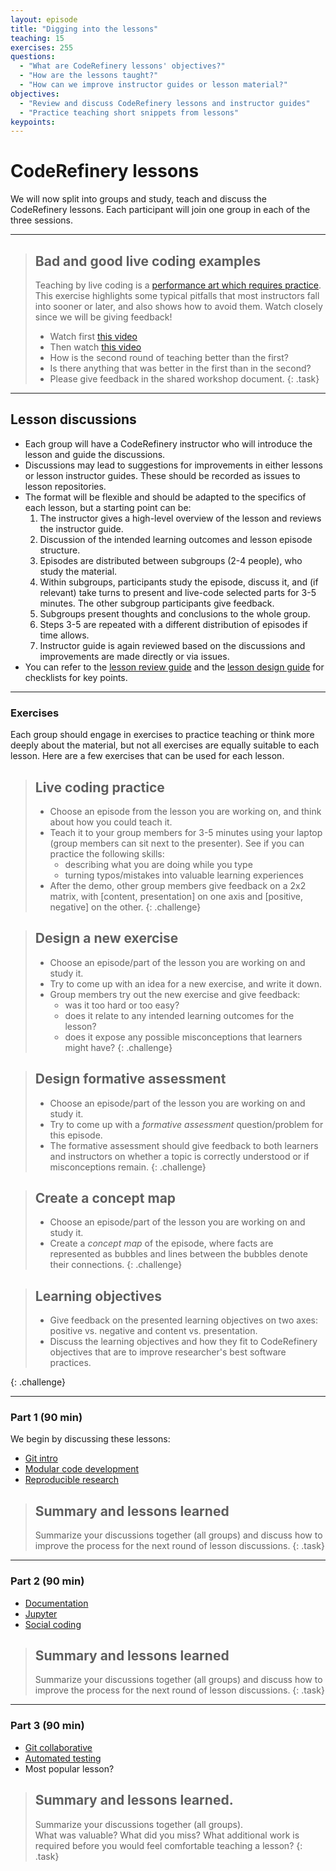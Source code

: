 ```yaml
---
layout: episode
title: "Digging into the lessons"
teaching: 15
exercises: 255
questions:
  - "What are CodeRefinery lessons' objectives?"
  - "How are the lessons taught?"
  - "How can we improve instructor guides or lesson material?"
objectives:
  - "Review and discuss CodeRefinery lessons and instructor guides"
  - "Practice teaching short snippets from lessons"
keypoints:
---
```


# CodeRefinery lessons

We will now split into groups and study, teach and discuss the 
CodeRefinery lessons. Each participant will join one group in each 
of the three sessions.

---

> ## Bad and good live coding examples
>  
> Teaching by live coding is a 
> [performance art which requires practice](https://teachtogether.tech/#s:performance-exercises).
> This exercise highlights some typical pitfalls that most instructors 
> fall into sooner or later, and also shows how to avoid them. 
> Watch closely since we will be giving feedback!
> - Watch first [this video](https://youtu.be/bXxBeNkKmJE)
> - Then watch [this video](https://youtu.be/SkPmwe_WjeY)
> - How is the second round of teaching better than the first? 
> - Is there anything that was better in the first than in the second?
> - Please give feedback in the shared workshop document.
{: .task}

---

## Lesson discussions 

- Each group will have a CodeRefinery instructor who will introduce 
  the lesson and guide the discussions. 
- Discussions may lead to suggestions for improvements in either lessons 
  or lesson instructor guides. These should be recorded as issues to 
  lesson repositories.
- The format will be flexible and should be adapted to the specifics of 
  each lesson, but a starting point can be:
  1. The instructor gives a high-level overview of the lesson and 
     reviews the instructor guide.
  2. Discussion of the intended learning outcomes and lesson episode structure.
  3. Episodes are distributed between subgroups (2-4 people), who study the 
     material.
  4. Within subgroups, participants study the episode, discuss it, and (if 
     relevant) take turns to present and live-code selected parts for 3-5 
     minutes. The other subgroup participants give feedback.
  5. Subgroups present thoughts and conclusions to the whole group.
  6. Steps 3-5 are repeated with a different distribution of episodes if 
     time allows.
  7. Instructor guide is again reviewed based on the discussions and 
     improvements are made directly or via issues.
- You can refer to the [lesson review
  guide](https://github.com/coderefinery/manuals/blob/master/lesson-review.md)
  and the [lesson design
  guide](https://github.com/coderefinery/manuals/blob/master/lesson-design.md)
  for checklists for key points.


---


### Exercises

Each group should engage in exercises to practice teaching or think more 
deeply about the material, but not all exercises are equally suitable to 
each lesson. Here are a few exercises that can be used for each lesson.

> ## Live coding practice
>
> - Choose an episode from the lesson you are working on, and think about how 
>   you could teach it.
> - Teach it to your group members for 3-5 minutes using your laptop 
>   (group members can sit next to the presenter).
>   See if you can practice the following skills:
>   - describing what you are doing while you type
>   - turning typos/mistakes into valuable learning experiences
> - After the demo, other group members give feedback on a 2x2 matrix, with 
>   [content, presentation] on one axis and [positive, negative] on the other.
{: .challenge}

> ## Design a new exercise
> 
> - Choose an episode/part of the lesson you are working on and study it.
> - Try to come up with an idea for a new exercise, and write it down.  
> - Group members try out the new exercise and give feedback:
>   - was it too hard or too easy?
>   - does it relate to any intended learning outcomes for the lesson?
>   - does it expose any possible misconceptions that learners might have?
{: .challenge}

> ## Design formative assessment
> 
> - Choose an episode/part of the lesson you are working on and study it.
> - Try to come up with a *formative assessment* question/problem for this episode.
> - The formative assessment should give feedback to both learners and 
>   instructors on whether a topic is correctly understood or if 
>   misconceptions remain.
{: .challenge}

> ## Create a concept map
> 
> - Choose an episode/part of the lesson you are working on and study it.
> - Create a *concept map* of the episode, where facts are represented as 
>   bubbles and lines between the bubbles denote their connections.
{: .challenge}

> ## Learning objectives
>
> - Give feedback on the presented learning objectives on two axes:
>   positive vs. negative and content vs. presentation.
> - Discuss the learning objectives and how they fit to CodeRefinery objectives
>   that are to improve researcher's best software practices.
>
{: .challenge}

---

### Part 1 (90 min)

We begin by discussing these lessons:

- [Git intro](https://coderefinery.github.io/git-intro/)
- [Modular code development](https://cicero.xyz/v3/remark/0.14.0/github.com/coderefinery/modular-code-development/master/talk.md)
- [Reproducible research](https://coderefinery.github.io/reproducible-research/)


> ## Summary and lessons learned
> 
> Summarize your discussions together (all groups) and discuss how to 
> improve the process for the next round of lesson discussions.
{: .task}

---

### Part 2 (90 min)

- [Documentation](https://coderefinery.github.io/documentation/)
- [Jupyter](https://coderefinery.github.io/jupyter/)
- [Social coding](https://cicero.xyz/v3/remark/0.14.0/github.com/coderefinery/social-coding/master/talk.md)


> ## Summary and lessons learned
> 
> Summarize your discussions together (all groups) and discuss how to 
> improve the process for the next round of lesson discussions.
{: .task}

---

### Part 3 (90 min)


- [Git collaborative](https://coderefinery.github.io/git-collaborative/)
- [Automated testing](https://coderefinery.github.io/testing/)
- Most popular lesson?


> ## Summary and lessons learned.
> 
> Summarize your discussions together (all groups).  
> What was valuable? What did you miss? What additional work is 
> required before you would feel comfortable teaching a lesson?
{: .task}



